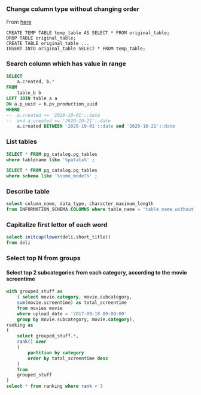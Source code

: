 ### Change column type without changing order
From [here](https://stackoverflow.com/a/36718450/2769307)
```
CREATE TEMP TABLE temp_table AS SELECT * FROM original_table;
DROP TABLE original_table;
CREATE TABLE original_table ...
INSERT INTO original_table SELECT * FROM temp_table;
```
### Search column which has value in range

```sql
SELECT
    a.created, b.*
FROM
    table_b b
LEFT JOIN table_a a
ON a.p_uuid = b.pv_production_uuid
WHERE
--  a.created >= '2020-10-01'::date
--  and a.created <= '2020-10-21'::date
    a.created BETWEEN '2020-10-01'::date and '2020-10-21'::date
```

### List tables
```sql
SELECT * FROM pg_catalog.pg_tables
where tablename like '%patata%' ;
```

```sql
SELECT * FROM pg_catalog.pg_tables
where schema like '%some_model%' ;
```

### Describe table
```sql
select column_name, data_type, character_maximum_length
from INFORMATION_SCHEMA.COLUMNS where table_name = 'table_name_without_schema'
```

### Capitalize first letter of each word
```sql
select initcap(lower(deli.short_title))
from deli
```

### Select top N from groups
#### Select top 2 subcategories from each category, according to the movie screentime
```sql
with grouped_stuff as
    ( select movie.category, movie.subcategory,
    sum(movie.screentime) as total_screentime
    from movies movie
    where upload_date = '2017-09-18 00:00:00'
    group by movie.subcategory, movie.category),
ranking as
(
	select grouped_stuff.*,
	rank() over
	(
		partition by category
		order by total_screentime desc
	)
	from
	grouped_stuff
)
select * from ranking where rank < 3
```
